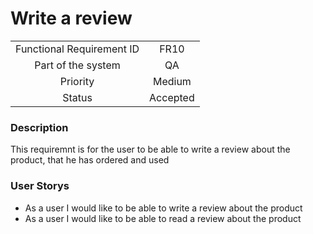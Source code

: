 # Write a review

|                           |          |
| :-----------------------: | :------: |
| Functional Requirement ID |   FR10   |
|    Part of the system     |    QA    |
|         Priority          |  Medium  |
|          Status           | Accepted |

### Description

This requiremnt is for the user to be able to write a review about the product, that he has ordered and used

### User Storys

* As a user I would like to be able to write a review about the product
* As a user I would like to be able to read a review about the product